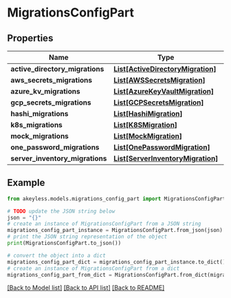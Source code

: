 # MigrationsConfigPart


## Properties

Name | Type | Description | Notes
------------ | ------------- | ------------- | -------------
**active_directory_migrations** | [**List[ActiveDirectoryMigration]**](ActiveDirectoryMigration.md) |  | [optional] 
**aws_secrets_migrations** | [**List[AWSSecretsMigration]**](AWSSecretsMigration.md) |  | [optional] 
**azure_kv_migrations** | [**List[AzureKeyVaultMigration]**](AzureKeyVaultMigration.md) |  | [optional] 
**gcp_secrets_migrations** | [**List[GCPSecretsMigration]**](GCPSecretsMigration.md) |  | [optional] 
**hashi_migrations** | [**List[HashiMigration]**](HashiMigration.md) |  | [optional] 
**k8s_migrations** | [**List[K8SMigration]**](K8SMigration.md) |  | [optional] 
**mock_migrations** | [**List[MockMigration]**](MockMigration.md) |  | [optional] 
**one_password_migrations** | [**List[OnePasswordMigration]**](OnePasswordMigration.md) |  | [optional] 
**server_inventory_migrations** | [**List[ServerInventoryMigration]**](ServerInventoryMigration.md) |  | [optional] 

## Example

```python
from akeyless.models.migrations_config_part import MigrationsConfigPart

# TODO update the JSON string below
json = "{}"
# create an instance of MigrationsConfigPart from a JSON string
migrations_config_part_instance = MigrationsConfigPart.from_json(json)
# print the JSON string representation of the object
print(MigrationsConfigPart.to_json())

# convert the object into a dict
migrations_config_part_dict = migrations_config_part_instance.to_dict()
# create an instance of MigrationsConfigPart from a dict
migrations_config_part_from_dict = MigrationsConfigPart.from_dict(migrations_config_part_dict)
```
[[Back to Model list]](../README.md#documentation-for-models) [[Back to API list]](../README.md#documentation-for-api-endpoints) [[Back to README]](../README.md)



